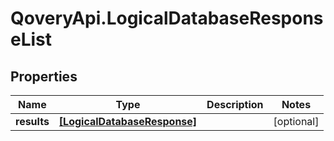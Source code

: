 # QoveryApi.LogicalDatabaseResponseList

## Properties

Name | Type | Description | Notes
------------ | ------------- | ------------- | -------------
**results** | [**[LogicalDatabaseResponse]**](LogicalDatabaseResponse.md) |  | [optional] 


